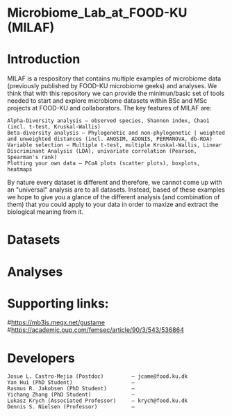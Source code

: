 # Microbiome_Lab_at_FOOD-KU (MILAF)

# Introduction

MILAF is a respository that contains multiple examples of microbiome data (previously published by FOOD-KU microbiome geeks) and analyses. 
We think  that with this repository we can provide the minimun/basic set of tools needed to start and explore microbiome datasets within BSc and MSc projects at FOOD-KU and collaborators. The key features of MILAF are:

    Alpha-Diversity analysis – observed species, Shannon index, Chao1 (incl. t-test, Kruskal-Wallis)
    Beta-diversity analysis – Phylogenetic and non-phylogenetic | weighted and unweighted distances (incl. ANOSIM, ADONIS, PERMANOVA, db-RDA)
    Variable selection – Multiple t-test, multiple Kruskal-Wallis, Linear Discriminant Analysis (LDA), univariate correlation (Pearson, Spearman's rank)
    Plotting your own data – PCoA plots (scatter plots), boxplots, heatmaps
    

By nature every dataset is different and therefore, we cannot come up with an "universal" analysis are to all datasets. Instead, based of these examples we hope to give you a glance of the different analysis (and combination of them) that you could apply to your data in order to maxize and extract the biological meaning from it.


# Datasets




# Analyses




# Supporting links:
#https://mb3is.megx.net/gustame
#https://academic.oup.com/femsec/article/90/3/543/536864








# Developers

    Josue L. Castro-Mejia (Postdoc)         – jcame@food.ku.dk 
    Yan Hui (PhD Student)                   –
    Rasmus R. Jakobsen (PhD Student)        –
    Yichang Zhang (PhD Student)             –  
    Lukasz Krych (Associated Professor)     – krych@food.ku.dk 
    Dennis S. Nielsen (Professor)           –
    







